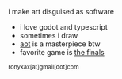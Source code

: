i make art disguised as software

- i love godot and typescript
- sometimes i draw
- [aot](https://google.com/search?q=attack+on+titan&oq=attack+on+titan) is a masterpiece btw
- favorite game is [the finals](https://reachthefinals.com)

<small>ronykax[at]gmail[dot]com</small>
